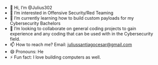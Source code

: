 - 👋 Hi, I’m @Julius302
- 👀 I’m interested in Offensive Security/Red Teaming
- 🌱 I’m currently learning how to build custom payloads for my Cybersecurity Bachelors
- 💞️ I’m looking to collaborate on general coding projects to gain experience and any coding that can be used with in the Cybersecurity field.
- 📫 How to reach me? Email: juliussantiagocesar@gmail.com
- 😄 Pronouns: He
- ⚡ Fun fact: I love building computers as well.

<!---
Julius302/Julius302 is a ✨ special ✨ repository because its `README.md` (this file) appears on your GitHub profile.
You can click the Preview link to take a look at your changes.
--->
